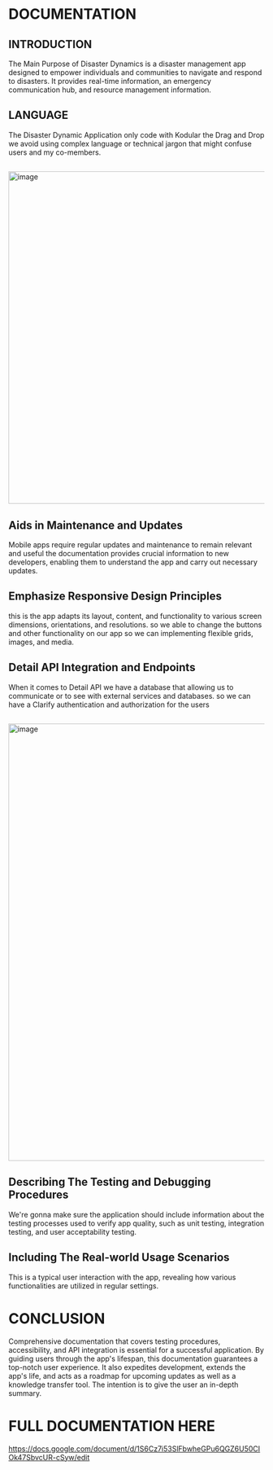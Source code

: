 
# DOCUMENTATION 

## INTRODUCTION
The Main Purpose of Disaster Dynamics is a disaster management app designed to empower individuals and communities to navigate and respond to disasters. 
It provides real-time information, an emergency communication hub, and resource management information.

## LANGUAGE 
The Disaster Dynamic Application only code with Kodular the Drag and Drop
we avoid using complex language or technical jargon that might confuse users and my co-members.

##
<img width="653" alt="image" src="https://github.com/Calisto0115/Disaster-Dynamic-Application/assets/137281079/cae79d9f-31a2-4db6-8af5-27bc668f8864">


## Aids in Maintenance and Updates
Mobile apps require regular updates and maintenance to remain relevant and useful 
the documentation provides crucial information to new developers, enabling them to understand the app and carry out necessary updates.

## Emphasize Responsive Design Principles
this is the app adapts its layout, content, and functionality to various screen dimensions, orientations, and resolutions. so we able to change the 
buttons and other functionality on our app so we can implementing flexible grids, images, and media.

## Detail API Integration and Endpoints

When it comes to Detail API we have a database that allowing us to communicate or to see with external services and databases. so we can have a 
Clarify authentication and authorization for the users 


##
<img width="859" alt="image" src="https://github.com/Calisto0115/Disaster-Dynamic-Application/assets/137281079/632fbb8e-c301-4356-a5b4-fb6a230b8b08">


## Describing The Testing and Debugging Procedures

We're gonna make sure the application should include information about the testing processes used to verify app quality, 
such as unit testing, integration testing, and user acceptability testing. 

## Including The Real-world Usage Scenarios
This is a typical user interaction with the app, revealing how various functionalities are utilized in regular settings.

# CONCLUSION 
Comprehensive documentation that covers testing procedures, accessibility, and API integration is essential for a successful application. 
By guiding users through the app's lifespan, this documentation guarantees a top-notch user experience. 
It also expedites development, extends the app's life, and acts as a roadmap for upcoming updates as well as a knowledge transfer tool.
The intention is to give the user an in-depth summary.

# FULL DOCUMENTATION HERE 
https://docs.google.com/document/d/1S6Cz7i53SlFbwheGPu6QGZ6U50CIOk47SbvcUR-cSyw/edit

